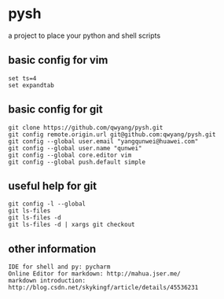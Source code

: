 # pysh
a project to place your python and shell scripts

## basic config for vim
    set ts=4
    set expandtab
    
## basic config for git
    git clone https://github.com/qwyang/pysh.git
    git config remote.origin.url git@github.com:qwyang/pysh.git
    git config --global user.email "yangqunwei@huawei.com"
    git config --global user.name "qunwei"
    git config --global core.editor vim
    git config --global push.default simple

## useful help for git
    git config -l --global
    git ls-files
    git ls-files -d
    git ls-files -d | xargs git checkout

## other information
    IDE for shell and py: pycharm
    Online Editor for markdown: http://mahua.jser.me/
    markdown introduction: http://blog.csdn.net/skykingf/article/details/45536231
